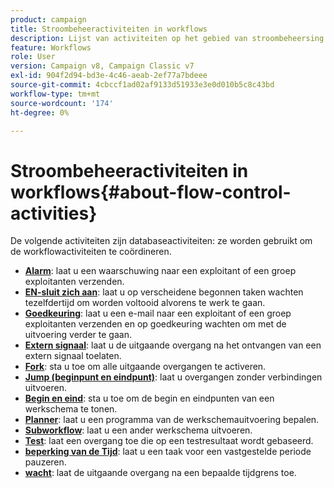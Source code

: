 ```yaml
---
product: campaign
title: Stroombeheeractiviteiten in workflows
description: Lijst van activiteiten op het gebied van stroombeheersing
feature: Workflows
role: User
version: Campaign v8, Campaign Classic v7
exl-id: 904f2d94-bd3e-4c46-aeab-2ef77a7bdeee
source-git-commit: 4cbccf1ad02af9133d51933e3e0d010b5c8c43bd
workflow-type: tm+mt
source-wordcount: '174'
ht-degree: 0%

---
```


# Stroombeheeractiviteiten in workflows{#about-flow-control-activities}

De volgende activiteiten zijn databaseactiviteiten: ze worden gebruikt om de workflowactiviteiten te coördineren.

* **[Alarm](alert.md)**: laat u een waarschuwing naar een exploitant of een groep exploitanten verzenden.
* **[EN-sluit zich aan](and-join.md)**: laat u op verscheidene begonnen taken wachten tezelfdertijd om worden voltooid alvorens te werk te gaan.
* **[Goedkeuring](approval.md)**: laat u een e-mail naar een exploitant of een groep exploitanten verzenden en op goedkeuring wachten om met de uitvoering verder te gaan.
* **[Extern signaal](external-signal.md)**: laat u de uitgaande overgang na het ontvangen van een extern signaal toelaten.
* **[Fork](fork.md)**: sta u toe om alle uitgaande overgangen te activeren.
* **[Jump (beginpunt en eindpunt)](jump-start-point-and-end-point.md)**: laat u overgangen zonder verbindingen uitvoeren.
* **[Begin en eind](start-and-end.md)**: sta u toe om de begin en eindpunten van een werkschema te tonen.
* **[Planner](scheduler.md)**: laat u een programma van de werkschemauitvoering bepalen.
* **[Subworkflow](sub-workflow.md)**: laat u een ander werkschema uitvoeren.
* **[Test](test.md)**: laat een overgang toe die op een testresultaat wordt gebaseerd.
* **[beperking van de Tijd](time-constraint.md)**: laat u een taak voor een vastgestelde periode pauzeren.
* **[wacht](wait.md)**: laat de uitgaande overgang na een bepaalde tijdgrens toe.
  <!--* **Task**: lets you configure task execution. Refer to the [Task](task.md) section.-->
